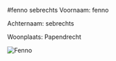 #fenno sebrechts
Voornaam: fenno


Achternaam: sebrechts


Woonplaats: Papendrecht


![Fenno](https://scontent-ams2-1.xx.fbcdn.net/hphotos-xft1/v/t1.0-9/10489892_1482616402028719_5147533984296066796_n.jpg?oh=0b55e5a78fd337caf22d82b34feccfc6&oe=573C40E0)